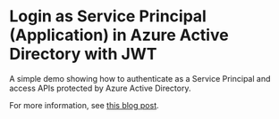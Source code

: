 # Login as Service Principal (Application) in Azure Active Directory with JWT

A simple demo showing how to authenticate as a Service Principal and access APIs protected by Azure Active Directory.

For more information, see [this blog post](https://blog.dusklight.com/2018/07/login-as-service-principal-application-in-azure-ad-with-jwt.html).
